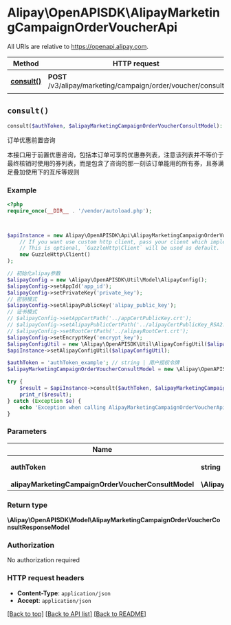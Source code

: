 # Alipay\OpenAPISDK\AlipayMarketingCampaignOrderVoucherApi

All URIs are relative to https://openapi.alipay.com.

Method | HTTP request | Description
------------- | ------------- | -------------
[**consult()**](AlipayMarketingCampaignOrderVoucherApi.md#consult) | **POST** /v3/alipay/marketing/campaign/order/voucher/consult | 订单优惠前置咨询


## `consult()`

```php
consult($authToken, $alipayMarketingCampaignOrderVoucherConsultModel): \Alipay\OpenAPISDK\Model\AlipayMarketingCampaignOrderVoucherConsultResponseModel
```

订单优惠前置咨询

本接口用于前置优惠咨询，包括本订单可享的优惠券列表，注意该列表并不等价于最终核销时使用的券列表，而是包含了咨询的那一刻该订单能用的所有券，且券满足叠加使用下的互斥等规则

### Example

```php
<?php
require_once(__DIR__ . '/vendor/autoload.php');



$apiInstance = new Alipay\OpenAPISDK\Api\AlipayMarketingCampaignOrderVoucherApi(
    // If you want use custom http client, pass your client which implements `GuzzleHttp\ClientInterface`.
    // This is optional, `GuzzleHttp\Client` will be used as default.
    new GuzzleHttp\Client()
);

// 初始化alipay参数
$alipayConfig = new \Alipay\OpenAPISDK\Util\Model\AlipayConfig();
$alipayConfig->setAppId('app_id');
$alipayConfig->setPrivateKey('private_key');
// 密钥模式
$alipayConfig->setAlipayPublicKey('alipay_public_key');
// 证书模式
// $alipayConfig->setAppCertPath('../appCertPublicKey.crt');
// $alipayConfig->setAlipayPublicCertPath('../alipayCertPublicKey_RSA2.crt');
// $alipayConfig->setRootCertPath('../alipayRootCert.crt');
$alipayConfig->setEncryptKey('encrypt_key');
$alipayConfigUtil = new \Alipay\OpenAPISDK\Util\AlipayConfigUtil($alipayConfig);
$apiInstance->setAlipayConfigUtil($alipayConfigUtil);

$authToken = 'authToken_example'; // string | 用户授权令牌
$alipayMarketingCampaignOrderVoucherConsultModel = new \Alipay\OpenAPISDK\Model\AlipayMarketingCampaignOrderVoucherConsultModel(); // \Alipay\OpenAPISDK\Model\AlipayMarketingCampaignOrderVoucherConsultModel

try {
    $result = $apiInstance->consult($authToken, $alipayMarketingCampaignOrderVoucherConsultModel);
    print_r($result);
} catch (Exception $e) {
    echo 'Exception when calling AlipayMarketingCampaignOrderVoucherApi->consult: ', $e->getMessage(), PHP_EOL;
}
```

### Parameters

Name | Type | Description  | Notes
------------- | ------------- | ------------- | -------------
 **authToken** | **string**| 用户授权令牌 | [optional]
 **alipayMarketingCampaignOrderVoucherConsultModel** | **\Alipay\OpenAPISDK\Model\AlipayMarketingCampaignOrderVoucherConsultModel**|  | [optional]

### Return type

**\Alipay\OpenAPISDK\Model\AlipayMarketingCampaignOrderVoucherConsultResponseModel**

### Authorization

No authorization required

### HTTP request headers

- **Content-Type**: `application/json`
- **Accept**: `application/json`

[[Back to top]](#) [[Back to API list]](../../README.md#api-endpoints)
[[Back to README]](../../README.md)
